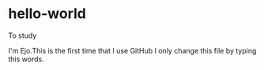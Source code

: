 # hello-world
To study

I'm Ejo.This is the first time that I use GitHub
I only change this file by typing this words.
